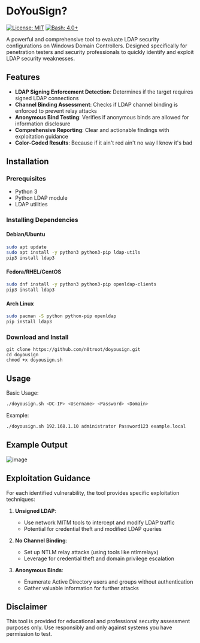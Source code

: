 # DoYouSign?

[![License: MIT](https://img.shields.io/badge/License-MIT-yellow.svg)](https://opensource.org/licenses/MIT)
[![Bash: 4.0+](https://img.shields.io/badge/Bash-4.0%2B-blue.svg)](https://www.gnu.org/software/bash/)

A powerful and comprehensive tool to evaluate LDAP security configurations on Windows Domain Controllers. Designed specifically for penetration testers and security professionals to quickly identify and exploit LDAP security weaknesses.

## Features

- **LDAP Signing Enforcement Detection**: Determines if the target requires signed LDAP connections
- **Channel Binding Assessment**: Checks if LDAP channel binding is enforced to prevent relay attacks
- **Anonymous Bind Testing**: Verifies if anonymous binds are allowed for information disclosure
- **Comprehensive Reporting**: Clear and actionable findings with exploitation guidance
- **Color-Coded Results**: Because if it ain't red ain't no way I know it's bad

## Installation

### Prerequisites

- Python 3
- Python LDAP module
- LDAP utilities

### Installing Dependencies

#### Debian/Ubuntu
```bash
sudo apt update
sudo apt install -y python3 python3-pip ldap-utils
pip3 install ldap3
```
#### Fedora/RHEL/CentOS

```bash
sudo dnf install -y python3 python3-pip openldap-clients
pip3 install ldap3
```

#### Arch Linux

```bash
sudo pacman -S python python-pip openldap
pip install ldap3
```

### Download and Install

```
git clone https://github.com/n0troot/doyousign.git
cd doyousign
chmod +x doyousign.sh
```

## Usage

Basic Usage:

```bash
./doyousign.sh <DC-IP> <Username> <Password> <Domain>
```

Example:

```bash
./doyousign.sh 192.168.1.10 administrator Password123 example.local
```

## Example Output
![image](https://github.com/user-attachments/assets/133f0171-eb74-49eb-9996-9c78f2f755b1)


## Exploitation Guidance

For each identified vulnerability, the tool provides specific exploitation techniques:

1. **Unsigned LDAP**:
   - Use network MITM tools to intercept and modify LDAP traffic
   - Potential for credential theft and modified LDAP queries

2. **No Channel Binding**:
   - Set up NTLM relay attacks (using tools like ntlmrelayx)
   - Leverage for credential theft and domain privilege escalation

3. **Anonymous Binds**:
   - Enumerate Active Directory users and groups without authentication
   - Gather valuable information for further attacks


## Disclaimer

This tool is provided for educational and professional security assessment purposes only. Use responsibly and only against systems you have permission to test.
